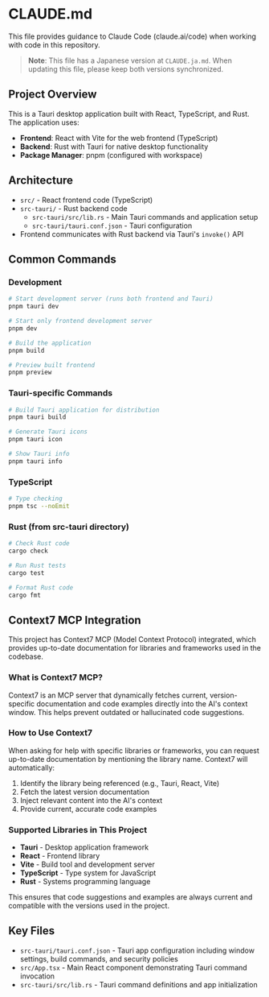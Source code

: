 # CLAUDE.md

This file provides guidance to Claude Code (claude.ai/code) when working with code in this repository.

> **Note**: This file has a Japanese version at `CLAUDE.ja.md`. When updating this file, please keep both versions synchronized.

## Project Overview

This is a Tauri desktop application built with React, TypeScript, and Rust. The application uses:
- **Frontend**: React with Vite for the web frontend (TypeScript)
- **Backend**: Rust with Tauri for native desktop functionality
- **Package Manager**: pnpm (configured with workspace)

## Architecture

- `src/` - React frontend code (TypeScript)
- `src-tauri/` - Rust backend code
  - `src-tauri/src/lib.rs` - Main Tauri commands and application setup
  - `src-tauri/tauri.conf.json` - Tauri configuration
- Frontend communicates with Rust backend via Tauri's `invoke()` API

## Common Commands

### Development
```bash
# Start development server (runs both frontend and Tauri)
pnpm tauri dev

# Start only frontend development server
pnpm dev

# Build the application
pnpm build

# Preview built frontend
pnpm preview
```

### Tauri-specific Commands
```bash
# Build Tauri application for distribution
pnpm tauri build

# Generate Tauri icons
pnpm tauri icon

# Show Tauri info
pnpm tauri info
```

### TypeScript
```bash
# Type checking
pnpm tsc --noEmit
```

### Rust (from src-tauri directory)
```bash
# Check Rust code
cargo check

# Run Rust tests
cargo test

# Format Rust code
cargo fmt
```

## Context7 MCP Integration

This project has Context7 MCP (Model Context Protocol) integrated, which provides up-to-date documentation for libraries and frameworks used in the codebase.

### What is Context7 MCP?
Context7 is an MCP server that dynamically fetches current, version-specific documentation and code examples directly into the AI's context window. This helps prevent outdated or hallucinated code suggestions.

### How to Use Context7
When asking for help with specific libraries or frameworks, you can request up-to-date documentation by mentioning the library name. Context7 will automatically:
1. Identify the library being referenced (e.g., Tauri, React, Vite)
2. Fetch the latest version documentation
3. Inject relevant content into the AI's context
4. Provide current, accurate code examples

### Supported Libraries in This Project
- **Tauri** - Desktop application framework
- **React** - Frontend library  
- **Vite** - Build tool and development server
- **TypeScript** - Type system for JavaScript
- **Rust** - Systems programming language

This ensures that code suggestions and examples are always current and compatible with the versions used in the project.

## Key Files

- `src-tauri/tauri.conf.json` - Tauri app configuration including window settings, build commands, and security policies
- `src/App.tsx` - Main React component demonstrating Tauri command invocation
- `src-tauri/src/lib.rs` - Tauri command definitions and app initialization